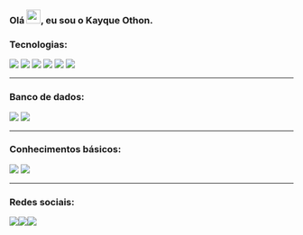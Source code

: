 <div><h3>Olá <img src="https://raw.githubusercontent.com/kaueMarques/kaueMarques/master/hi.gif" style="width: 25px;">, eu sou o Kayque Othon.</h3></div>

<h3>Tecnologias:</h3>
<div>
  <img src="https://img.shields.io/badge/JavaScript-F7DF1E?style=for-the-badge&logo=javascript&logoColor=black">
  <img src="https://img.shields.io/badge/node.js-6DA55F?style=for-the-badge&logo=node.js&logoColor=white">
  <img src="https://img.shields.io/badge/express.js-%23404d59.svg?style=for-the-badge&logo=express&logoColor=%2361DAFB">
  <img src="https://img.shields.io/badge/fastify-%23000000.svg?style=for-the-badge&logo=fastify&logoColor=white">
  <img src="https://img.shields.io/badge/Prisma-3982CE?style=for-the-badge&logo=Prisma&logoColor=white">
  <img src="https://img.shields.io/badge/Bootstrap-563D7C?style=for-the-badge&logo=bootstrap&logoColor=white">
</div>
<hr>
<h3>Banco de dados: </h3>
<span>
  <img src="https://img.shields.io/badge/MongoDB-4EA94B?style=for-the-badge&logo=mongodb&logoColor=white">
  <img src="https://img.shields.io/badge/mysql-4479A1.svg?style=for-the-badge&logo=mysql&logoColor=white">
</span>
<hr>
<h3>Conhecimentos básicos:</h3>
<div>
  <img src="https://img.shields.io/badge/-python-FFC300?logo=python&logoColor=white&style=for-the-badge">
  <img src="https://img.shields.io/badge/java-%23ED8B00.svg?style=for-the-badge&logo=openjdk&logoColor=white">  
</div>
<hr>
<h3>Redes sociais:</h3>
<a href="https://www.instagram.com/devothon"><img src="https://img.shields.io/badge/Instagram-E4405F?style=for-the-badge&logo=instagram&logoColor=white"></a><a href="https://www.linkedin.com/in/kayque-othon/"><img src="https://img.shields.io/badge/LinkedIn-0077B5?style=for-the-badge&logo=linkedin&logoColor=white"></a><a href="https://mail.google.com/mail/u/2/#inbox?compose=GTvVlcSBmWzBgkKXNZGZlJvJrXwxDpGpxsVNpZPXrSPTPfFZvrZpJPpJTwctqbXPKjDBWwQwmwnnC"><img src="https://img.shields.io/badge/Gmail-D14836?style=for-the-badge&logo=gmail&logoColor=white"></a>

